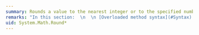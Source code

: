 ```yaml
---
summary: Rounds a value to the nearest integer or to the specified number of fractional digits.
remarks: "In this section:  \n  \n [Overloaded method syntax](#Syntax)   \n [Parameters](#Params)   \n [Return value](#Returns)   \n [Exceptions](#Exceptions)   \n [Which method do I call?](#Tasks)   \n [Midpoint values and rounding conventions](#Midpoint)   \n [Rounding and precision](#Precision)   \n [Rounding and single-precision floating-point values](#Single)   \n Examples:   \n [Math.Round(Decimal)](#Round1_Example)  \n [Math.Round(Double)](#Round2_Example)  \n [Math.Round(Decimal, Int32)](#Round3_Example)  \n [Math.Round(Decimal, MidpointRounding)](#Round4_Example)  \n [Math.Round(Double, Int32)](#Round5_Example)  \n [Math.Round(Double, MidpointRounding)](#Round6_Example)  \n [Math.Round(Decimal, Int32, MidpointRounding)](#Round7_Example)  \n [Math.Round(Double, Int32, MidpointRounding)](#Round8_Example)  \n[Version information](#Round_Versions)  \n  \n<a name=\"Syntax\"></a>   \n## Overloaded method syntax  \n For additional guidance on choosing an overload, see [Which method do I call?](#Tasks)  \n  \n `Decimal Math.Round(Decimal` `d` `)`  \n Rounds a decimal value to the nearest integer, and rounds midpoint values to the nearest even number ([example](#Round1_Example)).  \n  \n `Double Math.Round(Double` `a` `)`  \n Rounds a double-precision floating-point value to the nearest integer, and rounds midpoint values to the nearest even number ([example](#Round2_Example)).  \n  \n `Decimal Math.Round(Decimal` `d` `, Int32`  `decimals` `)`  \n Rounds a decimal value to a specified number of fractional digits, and rounds midpoint values to the nearest even number ([example](#Round3_Example)).  \n  \n `Double Math.Round(Double` `value` `, Int32`  `digits` `)`  \n Rounds a double-precision floating-point value to a specified number of fractional digits, and rounds midpoint values to the nearest even number ([example](#Round4_Example)).  \n  \n `Decimal Math.Round(Decimal` `d` `, MidpointRounding`  `mode` `)`  \n Rounds a decimal value to the nearest integer, and uses the specified rounding convention for midpoint values ([example](#Round5_Example)).  \n  \n `Double Math.Round(Double` `value` `, MidpointRounding`  `mode` `)`  \n Rounds a double-precision floating-point value to the nearest integer, and uses the specified rounding convention for midpoint values ([example](#Round6_Example)).  \n  \n `Decimal Math.Round(Decimal` `d` `, Int32`  `decimals` `, MidpointRounding`  `mode` `)`  \n Rounds a decimal value to a specified number of fractional digits, and uses the specified rounding convention for midpoint values ([example](#Round7_Example)).  \n  \n `Double Math.Round(Double` `value` `, Int32`  `digits` `, MidpointRounding`  `mode` `)`  \n Rounds a double-precision floating-point value to a specified number of fractional digits, and uses the specified rounding convention for midpoint values ([example](#Round8_Example)).  \n  \n<a name=\"Params\"></a>   \n## Parameters  \n This is a complete list of parameters for the <xref:System.Math.Round%2A> method. For the parameters used by each overload, see the overload syntax above.  \n  \n|Parameter|Type|Description|  \n|---------------|----------|-----------------|  \n|`d`|<xref:System.Decimal>|A number to be rounded.|  \n|`a`<br /><br /> -or-<br /><br /> `value`|<xref:System.Double>|A double-precision floating-point number to be rounded.|  \n|`decimals`<br /><br /> -or-<br /><br /> `digits`|<xref:System.Int32>|The number of fractional digits in the return value. For <xref:System.Decimal> values, it can range from 0 to 28. For <xref:System.Double> values, it can range from 0 to 15. Note that 15 is the maximum number of integral and fractional digits supported by the <xref:System.Double> type.<br /><br /> Default value: 0, which rounds to an integer|  \n|`mode`|<xref:System.MidpointRounding>|A flag that specifies the convention to use for rounding midpoint values. See [Midpoint values and rounding conventions](#Midpoint).<br /><br /> Default value: <xref:System.MidpointRounding?displayProperty=fullName>|  \n  \n<a name=\"Returns\"></a>   \n## Return value  \n Type: <xref:System.Decimal> or <xref:System.Double>, depending on the type of the value to be rounded.   \nA numeric value of the same type as `d`, `a`, or `value`, but rounded either to an integer or to the specified number of decimal digits. See [Midpoint values and rounding conventions](#Midpoint) for information about rounding numbers with midpoint values.  \n  \n> [!WARNING]\n>  When rounding midpoint values, the rounding algorithm performs an equality test. Because of problems of binary representation and precision in the floating-point format, the value returned by the method can be unexpected. For more information, see [Rounding and precision](#Precision).  \n  \n If an overload with a <xref:System.Double> parameter is called with <xref:System.Double.NaN?displayProperty=fullName>, the method returns <xref:System.Double.NaN?displayProperty=fullName>. If it is called with <xref:System.Double.PositiveInfinity?displayProperty=fullName> or <xref:System.Double.NegativeInfinity?displayProperty=fullName>, the method returns <xref:System.Double.PositiveInfinity?displayProperty=fullName> or <xref:System.Double.NegativeInfinity?displayProperty=fullName>, respectively.  \n  \n<a name=\"Exceptions\"></a>   \n## Exceptions  \n  \n|Exception|Condition|Thrown by|  \n|---------------|---------------|---------------|  \n|<xref:System.OverflowException>|The result is outside the range of the <xref:System.Decimal> type.|<xref:System.Math.Round%28System.Decimal%29><br /><br /> <xref:System.Math.Round%28System.Decimal%2CSystem.Int32%29><br /><br /> <xref:System.Math.Round%28System.Decimal%2CSystem.MidpointRounding%29><br /><br /> <xref:System.Math.Round%28System.Decimal%2CSystem.Int32%2CSystem.MidpointRounding%29>|  \n|<xref:System.ArgumentOutOfRangeException>|`decimals` is less than 0 or greater than 28.<br /><br /> -or-<br /><br /> `digits` is less than 0 or greater than 15.|<xref:System.Math.Round%28System.Decimal%2CSystem.Int32%29><br /><br /> <xref:System.Math.Round%28System.Double%2CSystem.Int32%29><br /><br /> <xref:System.Math.Round%28System.Decimal%2CSystem.Int32%2CSystem.MidpointRounding%29><br /><br /> <xref:System.Math.Round%28System.Double%2CSystem.Int32%2CSystem.MidpointRounding%29>|  \n|<xref:System.ArgumentException>|`mode` is not a valid value of <xref:System.MidpointRounding>.|<xref:System.Math.Round%28System.Decimal%2CSystem.MidpointRounding%29><br /><br /> <xref:System.Math.Round%28System.Double%2CSystem.MidpointRounding%29><br /><br /> <xref:System.Math.Round%28System.Decimal%2CSystem.Int32%2CSystem.MidpointRounding%29><br /><br /> <xref:System.Math.Round%28System.Double%2CSystem.Int32%2CSystem.MidpointRounding%29>|  \n  \n<a name=\"Tasks\"></a>   \n## Which method do I call?  \n  \n|To|Call|  \n|--------|----------|  \n|Round a number to an integer by using the rounding to nearest convention.|<xref:System.Math.Round%28System.Decimal%29><br /><br /> -or-<br /><br /> <xref:System.Math.Round%28System.Double%29>|  \n|Round a number to an integer by using a specified rounding convention.|<xref:System.Math.Round%28System.Decimal%2CSystem.MidpointRounding%29><br /><br /> -or-<br /><br /> <xref:System.Math.Round%28System.Double%2CSystem.MidpointRounding%29>|  \n|Round a number to a specified number of fractional digits by using the rounding to nearest convention.|<xref:System.Math.Round%28System.Decimal%2CSystem.Int32%29><br /><br /> -or-<br /><br /> <xref:System.Math.Round%28System.Double%2CSystem.Int32%29>|  \n|Round a number to a specified number of fractional digits by using a specified rounding convention.|<xref:System.Math.Round%28System.Decimal%2CSystem.Int32%2CSystem.MidpointRounding%29><br /><br /> -or-<br /><br /> <xref:System.Math.Round%28System.Double%2CSystem.Int32%2CSystem.MidpointRounding%29>|  \n|Round a <xref:System.Single> value to a specified number of fractional digits by using a specified rounding convention and minimizing the loss of precision.|Convert the <xref:System.Single> to a <xref:System.Decimal> and call <xref:System.Math.Round%28System.Decimal%2CSystem.Int32%2CSystem.MidpointRounding%29>.|  \n|Round a number to a specified number of fractional digits while minimizing problems of precision in rounding midpoint values.|Call a rounding method that implements a \"greater than or approximately equal to\" comparison. See [Rounding and precision](#Precision).|  \n|Round a fractional value to an integer that is greater than the fractional value. For example, round 3.1 to 4.|<xref:System.Math.Ceiling%2A>|  \n|Round a fractional value to an integer that is less than the fractional value. For example, round 3.9 to 3.|<xref:System.Math.Floor%2A>|  \n  \n<a name=\"Midpoint\"></a>   \n## Midpoint values and rounding conventions  \n Rounding involves converting a numeric value with a specified precision to the nearest value with less precision. For example, you can use the <xref:System.Math.Round%28System.Double%29> method to round a value of 3.4 to 3.0, and the <xref:System.Math.Round%28System.Double%2CSystem.Int32%29> method to round a value of 3.579 to 3.58.  \n  \n In a midpoint value, the value after the least significant digit in the result is precisely half way between two numbers. For example, 3.47500 is a midpoint value if it is to be rounded two decimal places, and 7.500 is a midpoint value if it is to be rounded to an integer. In these cases, the nearest value can't be easily identified without a rounding convention.  \n  \n The <xref:System.Math.Round%2A> method supports two rounding conventions for handling midpoint values:  \n  \n **Rounding away from zero**  \n Midpoint values are rounded to the next number away from zero. For example, 3.75 rounds to 3.8, 3.85 rounds to 3.9, -3.75 rounds to -3.8, and -3.85 rounds to -3.9. This form of rounding is represented by the <xref:System.MidpointRounding?displayProperty=fullName> enumeration member.  \n  \n Rounding away from zero is the most widely known form of rounding.  \n  \n **Rounding to nearest, or banker's rounding**  \n Midpoint values are rounded to the nearest even number. For example, both 3.75 and 3.85 round to 3.8, and both -3.75 and -3.85 round to -3.8. This form of rounding is represented by the <xref:System.MidpointRounding?displayProperty=fullName> enumeration member.  \n  \n Rounding to nearest is the standard form of rounding used in financial and statistical operations. It conforms to IEEE Standard 754, section 4. When used in multiple rounding operations, it reduces the rounding error that is caused by consistently rounding midpoint values in a single direction. In some cases, this rounding error can be significant.  \n  \n The following example illustrates the bias that can result from consistently rounding midpoint values in a single direction. The example computes the true mean of an array of <xref:System.Decimal> values, and then computes the mean when the values in the array are rounded by using the two conventions. In this example, the true mean and the mean that results when rounding to nearest are the same. However, the mean that results when rounding away from zero differs by .05 (or by 3.6%) from the true mean.  \n  \n [!code-csharp[System.Math.Round.Overload#2](~/samples/snippets/csharp/VS_Snippets_CLR_System/system.math.round.overload/cs/mean1.cs#2)]\n [!code-vb[System.Math.Round.Overload#2](~/samples/snippets/visualbasic/VS_Snippets_CLR_System/system.math.round.overload/vb/mean1.vb#2)]  \n  \n By default, the <xref:System.Math.Round%2A> method uses the rounding to nearest convention. The following table lists the overloads of the <xref:System.Math.Round%2A> method and the rounding convention that each uses.  \n  \n|Overload|Rounding convention|  \n|--------------|-------------------------|  \n|<xref:System.Math.Round%28System.Decimal%29>|<xref:System.MidpointRounding.ToEven>|  \n|<xref:System.Math.Round%28System.Double%29>|<xref:System.MidpointRounding.ToEven>|  \n|<xref:System.Math.Round%28System.Decimal%2CSystem.Int32%29>|<xref:System.MidpointRounding.ToEven>|  \n|<xref:System.Math.Round%28System.Double%2CSystem.Int32%29>|<xref:System.MidpointRounding.ToEven>|  \n|<xref:System.Math.Round%28System.Decimal%2CSystem.MidpointRounding%29>|Determined by `mode` parameter.|  \n|<xref:System.Math.Round%28System.Double%2CSystem.MidpointRounding%29>|Determined by `mode` parameter|  \n|<xref:System.Math.Round%28System.Decimal%2CSystem.Int32%2CSystem.MidpointRounding%29>|Determined by `mode` parameter|  \n|<xref:System.Math.Round%28System.Double%2CSystem.Int32%2CSystem.MidpointRounding%29>|Determined by `mode` parameter|  \n  \n<a name=\"Precision\"></a>   \n## Rounding and precision  \n In order to determine whether a rounding operation involves a midpoint value, the <xref:System.Math.Round%2A> method multiplies the original value to be rounded by 10<sup>n</sup>, where *n* is the desired number of fractional digits in the return value, and then determines whether the remaining fractional portion of the value is greater than or equal to .5. This is a slight variation on a test for equality, and as discussed in the \"Testing for Equality\" section of the <xref:System.Double> reference topic, tests for equality with floating-point values are problematic because of the floating-point format's issues with binary representation and precision. This means that any fractional portion of a number that is slightly less than .5 (because of a loss of precision) will not be rounded upward.  \n  \n The following example illustrates the problem. It repeatedly adds .1 to 11.0 and rounds the result to the nearest integer. Regardless of the rounding convention, 11.5 should round to 12. However, as the output from the example shows, it does not. The example uses the \"R\" [standard numeric format string](~/docs/standard/base-types/standard-numeric-format-strings.md) to display the floating point value's full precision, and shows that the value to be rounded has lost precision during repeated additions, and its value is actually 11.499999999999998. Because .499999999999998 is less than .5, the value is not rounded to the next highest integer. As the example also shows, this problem does not occur if we simply assign the constant value 11.5 to a <xref:System.Double> variable.  \n  \n [!code-csharp[System.Math.Round.Overload#7](~/samples/snippets/csharp/VS_Snippets_CLR_System/system.math.round.overload/cs/precision1.cs#7)]\n [!code-vb[System.Math.Round.Overload#7](~/samples/snippets/visualbasic/VS_Snippets_CLR_System/system.math.round.overload/vb/precision1.vb#7)]  \n  \n Problems of precision in rounding midpoint values are most likely to arise in the following conditions:  \n  \n-   When a fractional value cannot be expressed precisely in the floating-point type's binary format.  \n  \n-   When the value to be rounded is calculated from one or more floating-point operations.  \n  \n-   When the value to be rounded is a <xref:System.Single> rather than a <xref:System.Double> or <xref:System.Decimal>. For more information, see the next section, [Rounding and single-precision floating-point values](#Single).  \n  \n In cases where the lack of precision in rounding operations is problematic, you can do the following:  \n  \n-   If the rounding operation calls an overload that rounds a <xref:System.Double> value, you can change the <xref:System.Double> to a <xref:System.Decimal> value and call an overload that rounds a <xref:System.Decimal> value instead. Although the <xref:System.Decimal> data type also has problems of representation and loss of precision, these issues are far less common.  \n  \n-   Define a custom rounding algorithm that performs a \"nearly equal\" test to determine whether the value to be rounded is acceptably close to a midpoint value. The following example defines a `RoundApproximate` method that examines whether a fractional value is sufficiently near to a midpoint value to be subject to midpoint rounding. As the output from the example shows, it corrects the rounding problem shown in the previous example.  \n  \n     [!code-csharp[System.Math.Round.Overload#8](~/samples/snippets/csharp/VS_Snippets_CLR_System/system.math.round.overload/cs/precision2.cs#8)]\n     [!code-vb[System.Math.Round.Overload#8](~/samples/snippets/visualbasic/VS_Snippets_CLR_System/system.math.round.overload/vb/precision2.vb#8)]  \n  \n<a name=\"Single\"></a>   \n## Rounding and single-precision floating-point values  \n The <xref:System.Math.Round%2A> method includes overloads that accept arguments of type <xref:System.Decimal> and <xref:System.Double>. There are no methods that round values of type <xref:System.Single>. If you pass a <xref:System.Single> value to one of the overloads of the <xref:System.Math.Round%2A> method, it is cast (in C#) or converted (in Visual Basic) to a <xref:System.Double>, and the corresponding <xref:System.Math.Round%2A> overload with a <xref:System.Double> parameter is called. Although this is a widening conversion, it often involves a loss of precision, as the following example illustrates. When a <xref:System.Single> value of 16.325 is passed to the <xref:System.Math.Round%2A> method and rounded to two decimal places using the rounding to nearest convention, the result is 16.33 and not the expected result of 16.32.  \n  \n [!code-csharp[System.Math.Round.Overload#1](~/samples/snippets/csharp/VS_Snippets_CLR_System/system.math.round.overload/cs/single1.cs#1)]\n [!code-vb[System.Math.Round.Overload#1](~/samples/snippets/visualbasic/VS_Snippets_CLR_System/system.math.round.overload/vb/single1.vb#1)]  \n  \n This unexpected result is due to a loss of precision in the conversion of the <xref:System.Single> value to a <xref:System.Double>. Because the resulting <xref:System.Double> value of 16.325000762939453 is not a midpoint value and is greater than 16.325, it is always rounded upward.  \n  \n In many cases, as the example illustrates, the loss of precision can be minimized or eliminated by casting or converting the <xref:System.Single> value to a <xref:System.Decimal>. Note that, because this is a narrowing conversion, it requires using a cast operator or calling a conversion method.  \n  \n<a name=\"Round1_Example\"></a>   \n## Math.Round(Decimal) example  \n The following example demonstrates the <xref:System.Math.Round%28System.Decimal%29> method. Note that the <xref:System.Decimal> value of 4.5 rounds to 4 rather than 5, because this overload uses the default <xref:System.MidpointRounding.ToEven> convention.  \n  \n [!code-csharp[System.Math.Round#6](~/samples/snippets/csharp/VS_Snippets_CLR_System/system.math.round/cs/rounddecimal1.cs#6)]\n [!code-vb[System.Math.Round#6](~/samples/snippets/visualbasic/VS_Snippets_CLR_System/system.math.round/vb/rounddecimal1.vb#6)]  \n  \n<a name=\"Round2_Example\"></a>   \n## Math.Round(Double) example  \n The following example demonstrates rounding to the nearest integer value.  \n  \n [!code-cpp[Classic Math.Round Example#1](~/samples/snippets/cpp/VS_Snippets_CLR_Classic/classic Math.Round Example/CPP/source.cpp#1)]\n [!code-csharp[Classic Math.Round Example#1](~/samples/snippets/csharp/VS_Snippets_CLR_Classic/classic Math.Round Example/CS/source.cs#1)]\n [!code-vb[Classic Math.Round Example#1](~/samples/snippets/visualbasic/VS_Snippets_CLR_Classic/classic Math.Round Example/VB/source.vb#1)]  \n  \n<a name=\"Round3_Example\"></a>   \n## Math.Round(Decimal, Int32) example  \n The following example rounds decimal values with two fractional digits to values that have a single fractional digit.  \n  \n [!code-csharp[System.Math.Round.Overload#3](~/samples/snippets/csharp/VS_Snippets_CLR_System/system.math.round.overload/cs/source.cs#3)]\n [!code-vb[System.Math.Round.Overload#3](~/samples/snippets/visualbasic/VS_Snippets_CLR_System/system.math.round.overload/vb/source.vb#3)]  \n  \n<a name=\"Round4_Example\"></a>   \n## Math.Round(Double, Int32) example  \n The following example rounds double values with two fractional digits to doubles that have a single fractional digit.  \n  \n [!code-cpp[Classic Math.Round2 Example#1](~/samples/snippets/cpp/VS_Snippets_CLR_Classic/classic Math.Round2 Example/CPP/source.cpp#1)]\n [!code-csharp[Classic Math.Round2 Example#1](~/samples/snippets/csharp/VS_Snippets_CLR_Classic/classic Math.Round2 Example/CS/source.cs#1)]\n [!code-vb[Classic Math.Round2 Example#1](~/samples/snippets/visualbasic/VS_Snippets_CLR_Classic/classic Math.Round2 Example/VB/source.vb#1)]  \n  \n<a name=\"Round5_Example\"></a>   \n## Math.Round(Decimal, MidpointRounding) example  \n The following example displays values returned by the <xref:System.Math.Round%28System.Decimal%29> method, the <xref:System.Math.Round%28System.Decimal%2CSystem.MidpointRounding%29> method with a `mode` argument of <xref:System.MidpointRounding.ToEven>, and the <xref:System.Math.Round%28System.Decimal%2CSystem.MidpointRounding%29> method with a `mode` argument of <xref:System.MidpointRounding.AwayFromZero>.  \n  \n [!code-csharp[System.Math.Round.Overload#5](~/samples/snippets/csharp/VS_Snippets_CLR_System/system.math.round.overload/cs/midpoint1.cs#5)]\n [!code-vb[System.Math.Round.Overload#5](~/samples/snippets/visualbasic/VS_Snippets_CLR_System/system.math.round.overload/vb/midpoint1.vb#5)]  \n  \n<a name=\"Round6_Example\"></a>   \n## Math.Round(Double, MidpointRounding) example  \n The following example displays values returned by the <xref:System.Math.Round%28System.Double%29> method, the <xref:System.Math.Round%28System.Double%2CSystem.MidpointRounding%29> method with a `mode` argument of <xref:System.MidpointRounding.ToEven>, and the <xref:System.Math.Round%28System.Double%2CSystem.MidpointRounding%29> method with a `mode` argument of <xref:System.MidpointRounding.AwayFromZero>.  \n  \n [!code-csharp[System.Math.Round.Overload#6](~/samples/snippets/csharp/VS_Snippets_CLR_System/system.math.round.overload/cs/midpoint2.cs#6)]\n [!code-vb[System.Math.Round.Overload#6](~/samples/snippets/visualbasic/VS_Snippets_CLR_System/system.math.round.overload/vb/midpoint2.vb#6)]  \n  \n<a name=\"Round7_Example\"></a>   \n## Math.Round(Decimal, Int32, MidpointRounding) example  \n The following example demonstrates how to use the <xref:System.Math.Round%2A> method with the <xref:System.MidpointRounding> enumeration.  \n  \n [!code-cpp[math.midpointrounding#1](~/samples/snippets/cpp/VS_Snippets_CLR/math.midpointrounding/cpp/mpr.cpp#1)]\n [!code-csharp[math.midpointrounding#1](~/samples/snippets/csharp/VS_Snippets_CLR/math.midpointrounding/CS/mpr.cs#1)]\n [!code-vb[math.midpointrounding#1](~/samples/snippets/visualbasic/VS_Snippets_CLR/math.midpointrounding/VB/mpr.vb#1)]  \n  \n<a name=\"Round8_Example\"></a>   \n## Math.Round(Double, Int32, MidpointRounding) example  \n The following example demonstrates how to use the <xref:System.Math.Round%28System.Double%2CSystem.Int32%2CSystem.MidpointRounding%29> method with the <xref:System.MidpointRounding> enumeration.  \n  \n [!code-csharp[System.Math.Round.Overload#4](~/samples/snippets/csharp/VS_Snippets_CLR_System/system.math.round.overload/cs/mpr.cs#4)]\n [!code-vb[System.Math.Round.Overload#4](~/samples/snippets/visualbasic/VS_Snippets_CLR_System/system.math.round.overload/vb/mpr.vb#4)]  \n  \n<a name=\"Round_Versions\"></a>   \n## Version information  \n .NET Framework  \n Overloads without a <xref:System.MidpointRounding> parameter are supported in: 4.5, 4, 3.5, 3.0, 2.0, 1.1, 1.0  \nOverloads with a <xref:System.MidpointRounding> parameter are supported in: 4.5, 4, 3.5, 3.0, 2.0  \n  \n .NET Framework Client Profile  \n All overloads are supported in: 4, 3.5 SP1  \n  \n Portable Class Library  \n All overloads are supported  \n  \n .NET for Windows Store apps  \n All overloads are supported in: Windows 8"
uid: System.Math.Round*
---
```


